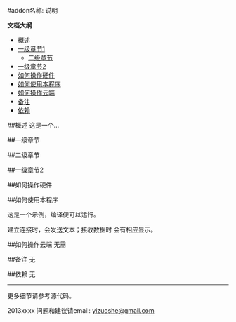 ﻿#addon名称: 说明

**文档大纲**

- [概述](#overview)
- [一级章节1](#chapter1)
	- [二级章节](#chapter1_1)
- [一级章节2](#chapter2)
- [如何操作硬件](#HardwareHowTo)
- [如何使用本程序](#SoftwareHowTo)
- [如何操作云端](#CloudHowTo)
- [备注](#notes)
- [依赖](#dependency)



<a name="overview"></a>
##概述
这是一个...

<a name="chapter1"></a>
##一级章节

<a name="chapter1_1"></a>
##二级章节

<a name="chapter2"></a>
##一级章节2


<a name="HardwareHowTo"></a>
##如何操作硬件



<a name="SoftwareHowTo"></a>
##如何使用本程序

这是一个示例，编译便可以运行。

建立连接时，会发送文本；接收数据时 会有相应显示。



<a name="CloudHowTo"></a>
##如何操作云端
无需


<a name="notes"></a>
##备注
无


<a name="dependency"></a>
##依赖
无


****
更多细节请参考源代码。

2013xxxx
问题和建议请email: yizuoshe@gmail.com 


